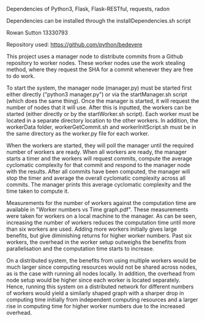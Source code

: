 Dependencies of Python3, Flask, Flask-RESTful, requests, radon

Dependencies can be installed through the installDependencies.sh script

Rowan Sutton
13330793

Repository used: https://github.com/python/bedevere

This project uses a manager node to distribute commits from a Github repository to worker nodes. These worker nodes use the work stealing method, where they request the SHA for a commit whenever they are free to do work.

To start the system, the manager node (manager.py) must be started first either directly ("python3 manager.py") or via the startManager.sh script (which does the same thing). Once the manager is started, it will request the number of nodes that it will use. After this is inputted, the workers can be started (either directly or by the startWorker.sh script). Each worker must be located in a separate directory location to the other workers. In addition, the workerData folder, workerGetCommit.sh and workerInitScript.sh must be in the same directory as the worker.py file for each worker.

When the workers are started, they will poll the manager until the required number of workers are ready. When all workers are ready, the manager starts a timer and the workers will request commits, compute the average cyclomatic complexity for that commit and respond to the manager node with the results. After all commits have been computed, the manager will stop the timer and average the overall cyclomatic complexity across all commits. The manager prints this average cyclomatic complexity and the time taken to compute it.

Measurements for the number of workers against the computation time are available in "Worker numbers vs Time graph.pdf". These measurements were taken for workers on a local machine to the manager. As can be seen, increasing the number of workers reduces the computation time until more than six workers are used. Adding more workers initially gives large benefits, but give diminishing returns for higher worker numbers. Past six workers, the overhead in the worker setup outweighs the benefits from parallelisation and the computation time starts to increase.

On a distributed system, the benefits from using multiple workers would be much larger since computing resources would not be shared across nodes, as is the case with running all nodes locally. In addition, the overhead from node setup would be higher since each worker is located separately. Hence, running this system on a distributed network for different numbers of workers would yield a similarly shaped graph with a sharper drop in computing time initially from independent computing resources and a larger rise in computing time for higher worker numbers due to the increased overhead.
